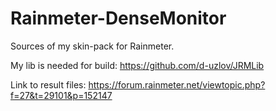 # Rainmeter-DenseMonitor
Sources of my skin-pack for Rainmeter.

My lib is needed for build: https://github.com/d-uzlov/JRMLib

Link to result files: https://forum.rainmeter.net/viewtopic.php?f=27&t=29101&p=152147
